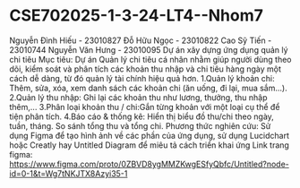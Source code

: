 # CSE702025-1-3-24-LT4--Nhom7
Nguyễn Đình Hiếu - 23010827
Đỗ Hữu Ngọc - 23010822
Cao Sỹ Tiến - 23010744
Nguyễn Văn Hưng - 23010095
Dự án xây dựng ứng dụng quản lý chi tiêu
Mục tiêu:
Dự án Quản lý chi tiêu cá nhân nhằm giúp người dùng theo dõi, kiểm soát và phân tích các khoản thu nhập và chi tiêu hàng ngày một cách dễ dàng, từ đó quản lý tài chính hiệu quả hơn.
1.Quản lý khoản chi: Thêm, sửa, xóa, xem danh sách các khoản chi (ăn uống, đi lại, mua sắm...).
2.Quản lý thu nhập: Ghi lại các khoản thu như lương, thưởng, thu nhập thêm,...
3.Phân loại khoản thu / chi:Gắn từng khoản với một loại cụ thể để tiện phân tích.
4.Báo cáo & thống kê: Hiển thị biểu đồ thu/chi theo ngày, tuần, tháng.
                      So sánh tổng thu và tổng chi.
Phương thức nghiên cứu: Sử dụng Figma để tạo hình ảnh về các phần của ứng dụng, sử dụng Lucidchart hoặc Creatly hay Untitled Diagram để miêu tả cách triển khai ứng 
Link trang figma:
https://www.figma.com/proto/0ZBVD8ygMMZKwgESfyQbfc/Untitled?node-id=0-1&t=Wg7tNKJTX8Azyi35-1
